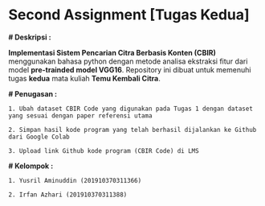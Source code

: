 # Second Assignment [Tugas Kedua]

**# Deskripsi :**

**Implementasi Sistem Pencarian Citra Berbasis Konten (CBIR)** menggunakan bahasa python dengan metode analisa ekstraksi fitur dari model **pre-trainded model VGG16**. Repository ini dibuat untuk memenuhi tugas **kedua** mata kuliah **Temu Kembali Citra**.

**# Penugasan :**

```1. Ubah dataset CBIR Code yang digunakan pada Tugas 1 dengan dataset yang sesuai dengan paper referensi utama```  

```2. Simpan hasil kode program yang telah berhasil dijalankan ke Github dari Google Colab```

```3. Upload link Github kode program (CBIR Code) di LMS```  

**# Kelompok :**

```1. Yusril Aminuddin (201910370311366)```  

```2. Irfan Azhari (201910370311388)```  